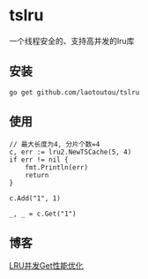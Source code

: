 # tslru

一个线程安全的、支持高并发的lru库

## 安装

```
go get github.com/laotoutou/tslru
```

## 使用

```
// 最大长度为4, 分片个数=4
c, err := lru2.NewTSCache(5, 4)
if err != nil {
	fmt.Println(err)
	return
}

c.Add("1", 1)

_, _ = c.Get("1")
```

## 博客

[LRU并发Get性能优化](https://laotoutou.github.io/posts/golang-lru-bing-fa-get-xingneng-youhua.html)
